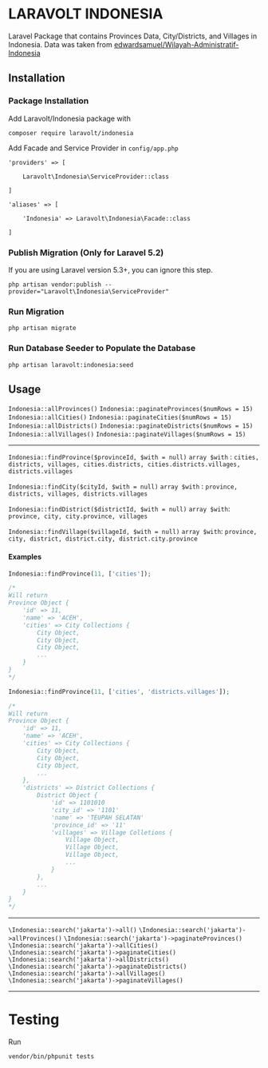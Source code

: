 # LARAVOLT INDONESIA

Laravel Package that contains Provinces Data, City/Districts, and Villages in Indonesia.
Data was taken from [edwardsamuel/Wilayah-Administratif-Indonesia](https://github.com/edwardsamuel/Wilayah-Administratif-Indonesia)

## Installation

### Package Installation

Add Laravolt/Indonesia package with

`composer require laravolt/indonesia`

Add Facade and Service Provider in `config/app.php`

```
'providers' => [

    Laravolt\Indonesia\ServiceProvider::class

]
```

```
'aliases' => [

    'Indonesia' => Laravolt\Indonesia\Facade::class

]
```

### Publish Migration (Only for Laravel 5.2)
If you are using Laravel version 5.3+, you can ignore this step.
```
php artisan vendor:publish --provider="Laravolt\Indonesia\ServiceProvider"
```

### Run Migration
```
php artisan migrate
```

### Run Database Seeder to Populate the Database
```
php artisan laravolt:indonesia:seed
```

## Usage

`Indonesia::allProvinces()`
`Indonesia::paginateProvinces($numRows = 15)`
`Indonesia::allCities()`
`Indonesia::paginateCities($numRows = 15)`
`Indonesia::allDistricts()`
`Indonesia::paginateDistricts($numRows = 15)`
`Indonesia::allVillages()`
`Indonesia::paginateVillages($numRows = 15)`

---

`Indonesia::findProvince($provinceId, $with = null)`
`array $with` : `cities, districts, villages, cities.districts, cities.districts.villages, districts.villages`

`Indonesia::findCity($cityId, $with = null)`
`array $with` : `province, districts, villages, districts.villages`

`Indonesia::findDistrict($districtId, $with = null)`
`array $with`: `province, city, city.province, villages`

`Indonesia::findVillage($villageId, $with = null)`
`array $with`: `province, city, district, district.city, district.city.province`

#### Examples

```php
Indonesia::findProvince(11, ['cities']);

/*
Will return
Province Object {
    'id' => 11,
    'name' => 'ACEH',
    'cities' => City Collections {
        City Object,
        City Object,
        City Object,
        ...
    }
}
*/

Indonesia::findProvince(11, ['cities', 'districts.villages']);

/*
Will return
Province Object {
    'id' => 11,
    'name' => 'ACEH',
    'cities' => City Collections {
        City Object,
        City Object,
        City Object,
        ...
    },
    'districts' => District Collections {
        District Object {
            'id' => 1101010
            'city_id' => '1101'
            'name' => 'TEUPAH SELATAN'
            'province_id' => '11'
            'villages' => Village Colletions {
                Village Object,
                Village Object,
                Village Object,
                ...
            }
        },
        ...
    }
}
*/
```

---

`\Indonesia::search('jakarta')->all()`
`\Indonesia::search('jakarta')->allProvinces()`
`\Indonesia::search('jakarta')->paginateProvinces()`
`\Indonesia::search('jakarta')->allCities()`
`\Indonesia::search('jakarta')->paginateCities()`
`\Indonesia::search('jakarta')->allDistricts()`
`\Indonesia::search('jakarta')->paginateDistricts()`
`\Indonesia::search('jakarta')->allVillages()`
`\Indonesia::search('jakarta')->paginateVillages()`

---

# Testing

Run

```
vendor/bin/phpunit tests
```
